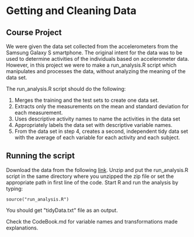 <h1>Getting and Cleaning Data</h1>

<h2>Course Project</h2>

We were given the data set collected from the accelerometers from the Samsung 
Galaxy S smartphone. The original intent for the data was to be used to 
determine activities of the individuals based on accelerometer data. However, in 
this project we were to make a run_analysis.R script which manipulates and 
processes the data, without analyzing the meaning of the data set.

The run_analysis.R script should do the following:

1. Merges the training and the test sets to create one data set.
2. Extracts only the measurements on the mean and standard deviation for each 
measurement. 
3. Uses descriptive activity names to name the activities in the data set
4. Appropriately labels the data set with descriptive variable names. 
5. From the data set in step 4, creates a second, independent tidy data set 
with the average of each variable for each activity and each subject.

<h2>Running the script</h2>

Download the data from the following <a 
href="https://d396qusza40orc.cloudfront.net/getdata%2Fprojectfiles%2FUCI%20HAR%
20Dataset.zip">link</a>. Unzip and put the run_analysis.R script in the same 
directory where you unzipped the zip file or set the appropriate path in first line of the code. Start R and
run the analysis by typing:

    source("run_analysis.R")
    
You should get "tidyData.txt" file as an output.

Check the CodeBook.md for variable names and transformations made explanations.